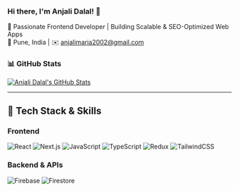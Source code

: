 ### Hi there, I'm Anjali Dalal! 👋

🚀 Passionate Frontend Developer | Building Scalable & SEO-Optimized Web Apps  
📍 Pune, India | ✉️ anjalimaria2002@gmail.com  
 
### 📊 GitHub Stats  
[![Anjali Dalal's GitHub Stats](https://github-readme-stats.vercel.app/api?username=anjalidalal&show_icons=true&theme=react&hide_border=true)](https://github.com/anuraghazra/github-readme-stats)


---

## 🚀 Tech Stack & Skills  
### Frontend  
![React](https://img.shields.io/badge/React-20232A?style=for-the-badge&logo=react&logoColor=61DAFB)
![Next.js](https://img.shields.io/badge/Next.js-000000?style=for-the-badge&logo=nextdotjs&logoColor=white)
![JavaScript](https://img.shields.io/badge/JavaScript-F7DF1E?style=for-the-badge&logo=javascript&logoColor=black)
![TypeScript](https://img.shields.io/badge/TypeScript-007ACC?style=for-the-badge&logo=typescript&logoColor=white)
![Redux](https://img.shields.io/badge/Redux-764ABC?style=for-the-badge&logo=redux&logoColor=white)
![TailwindCSS](https://img.shields.io/badge/Tailwind_CSS-38B2AC?style=for-the-badge&logo=tailwind-css&logoColor=white)

### Backend & APIs  
![Firebase](https://img.shields.io/badge/Firebase-FFCA28?style=for-the-badge&logo=firebase&logoColor=black)
![Firestore](https://img.shields.io/badge/Firebase-FFCA28?style=for-the-badge&logo=firebase&logoColor=black)

